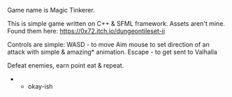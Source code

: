 Game name is Magic Tinkerer. 

This is simple game written on C++ & SFML framework. 
Assets aren't mine. Found them here: https://0x72.itch.io/dungeontileset-ii

Controls are simple:
WASD - to move
Aim mouse to set direction of an attack with simple & amazing* animation.
Escape - to get sent to Valhalla

Defeat enemies, earn point eat & repeat.


* - okay-ish
